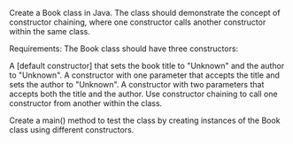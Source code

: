 Create a Book class in Java. The class should demonstrate 
the concept of constructor chaining, where one constructor calls 
another constructor within the same class.

Requirements:
The Book class should have three constructors:

A [default constructor] that sets the book title to "Unknown" and the author to "Unknown".
A constructor with one parameter that accepts the title and sets the author to "Unknown".
A constructor with two parameters that accepts both the title and the author.
Use constructor chaining to call one constructor from another within the class.

Create a main() method to test the class by creating instances of the Book 
class using different constructors.